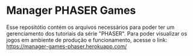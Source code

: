 # Manager PHASER Games

Esse repositótio contém os arquivos necessários para poder ter um gerenciamento dos tutoriais da série "PHASER".
Para poder visualizar os jogos em ambiente de produção e funcionamento, acesse o link: https://manager-games-phaser.herokuapp.com/

